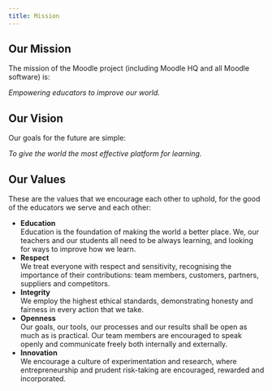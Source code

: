 ```yaml
---
title: Mission
---
```

## Our Mission

The mission of the Moodle project (including Moodle HQ and all Moodle software) is:

*Empowering educators to improve our world.*

## Our Vision

Our goals for the future are simple:

*To give the world the most effective platform for learning.*

## Our Values

These are the values that we encourage each other to uphold, for the good of the educators we serve and each other:

- **Education**<br/>
Education is the foundation of making the world a better place. We, our teachers and our students all need to be always learning, and looking for ways to improve how we learn.
- **Respect**<br/>
We treat everyone with respect and sensitivity, recognising the importance of their contributions: team members, customers, partners, suppliers and competitors.
- **Integrity**<br />
We employ the highest ethical standards, demonstrating honesty and fairness in every action that we take.
- **Openness**<br />
Our goals, our tools, our processes and our results shall be open as much as is practical. Our team members are encouraged to speak openly and communicate freely both internally and externally.
- **Innovation**<br />
We encourage a culture of experimentation and research, where entrepreneurship and prudent risk-taking are encouraged, rewarded and incorporated.
